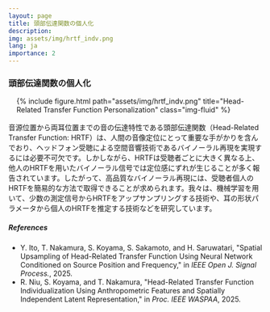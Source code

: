 ```yaml
---
layout: page
title: 頭部伝達関数の個人化
description: 
img: assets/img/hrtf_indv.png
lang: ja
importance: 2
---
```


### 頭部伝達関数の個人化

<div style="margin: 1rem;">
<div class="row">
    <div class="col-sm mt-3 mt-md-0">
    {% include figure.html path="assets/img/hrtf_indv.png" title="Head-Related Transfer Function Personalization" class="img-fluid" %}
    </div>
</div>
</div>

音源位置から両耳位置までの音の伝達特性である頭部伝達関数（Head-Related Transfer Function: HRTF）は、人間の音像定位にとって重要な手がかりを含んでおり、ヘッドフォン受聴による空間音響技術であるバイノーラル再現を実現するには必要不可欠です。しかしながら、HRTFは受聴者ごとに大きく異なる上、他人のHRTFを用いたバイノーラル信号では定位感にずれが生じることが多く報告されています。したがって、高品質なバイノーラル再現には、受聴者個人のHRTFを簡易的な方法で取得できることが求められます。我々は、機械学習を用いて、少数の測定信号からHRTFをアップサンプリングする技術や、耳の形状パラメータから個人のHRTFを推定する技術などを研究しています。

##### References
- Y. Ito, T. Nakamura, S. Koyama, S. Sakamoto, and H. Saruwatari, "Spatial Upsampling of Head-Related Transfer Function Using Neural Network Conditioned on Source Position and Frequency," in *IEEE Open J. Signal Process.*, 2025. <a href="https://doi.org/10.1109/OJSP.2025.3613132" target="_blank"><i class="fas fa-external-link-alt"></i></a>
- R. Niu, S. Koyama, and T. Nakamura, "Head-Related Transfer Function Individualization Using Anthropometric Features and Spatially Independent Latent Representation," in *Proc. IEEE WASPAA*, 2025. <a href="https://arxiv.org/abs/2508.16176" target="_blank"><i class="fas fa-external-link-alt"></i></a>



